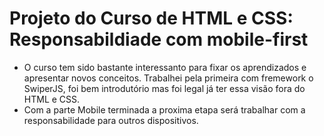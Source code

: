 <h1>Projeto do Curso de HTML e CSS: Responsabildiade com mobile-first</h1>

- O curso tem sido bastante interessanto para fixar os aprendizados e apresentar novos conceitos. Trabalhei pela primeira com fremework o SwiperJS, foi bem introdutório mas foi legal já ter essa visão fora do HTML e CSS. 
- Com a parte Mobile terminada a proxima etapa será trabalhar com a responsabilidade para outros dispositivos. 